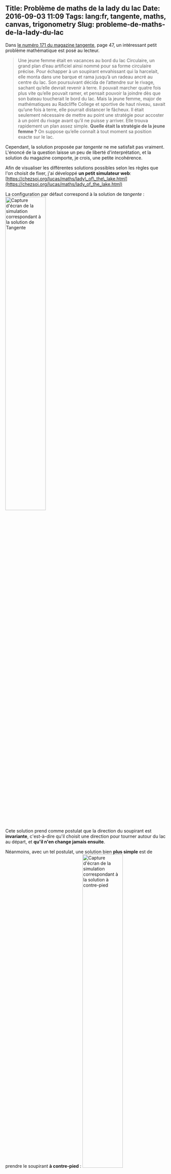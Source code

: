 Title: Problème de maths de la lady du lac
Date: 2016-09-03 11:09
Tags: lang:fr, tangente, maths, canvas, trigonometry
Slug: probleme-de-maths-de-la-lady-du-lac
---
Dans [le numéro 171 du magazine tangente](http://www.tangente-mag.com/numero.php?id=131), page 47, un intéressant petit problème mathématique est posé au lecteur.

> Une jeune femme était en vacances au bord du lac Circulaire, un grand plan d’eau artificiel ainsi nommé pour sa forme circulaire précise. Pour échapper à un soupirant envahissant qui la harcelait, elle monta dans une barque et rama jusqu’à un radeau ancré au centre du lac. Son poursuivant décida de l’attendre sur le rivage, sachant qu’elle devrait revenir à terre. Il pouvait marcher quatre fois plus vite qu’elle pouvait ramer, et pensait pouvoir la joindre dès que son bateau toucherait le bord du lac.
Mais la jeune femme, major de mathématiques au Radcliffe College et sportive de haut niveau, savait qu’une fois à terre, elle pourrait distancer le fâcheux. Il était seulement nécessaire de mettre au point une stratégie pour accoster à un point du rivage avant qu’il ne puisse y arriver. Elle trouva rapidement un plan assez simple.
**Quelle était la stratégie de la jeune femme ?**
On suppose qu’elle connaît à tout moment sa position exacte sur le lac.

Cependant, la solution proposée par _tangente_ ne me satisfait pas vraiment. L'énoncé de la question laisse un peu de liberté d'interprétation, et la solution du magazine comporte, je crois, une petite incohérence.

Afin de visualiser les différentes solutions possibles selon les règles que l'on choisit de fixer, j'ai développé **un petit simulateur web**: [https://chezsoi.org/lucas/maths/lady\_of\_the\_lake.html](https://chezsoi.org/lucas/maths/lady_of_the_lake.html)

La configuration par défaut correspond à la solution de _tangente_ :
<img alt="Capture d'écran de la simulation correspondant à la solution de Tangente" src="images/2016/09/SolutionTangente.png" style="width: 50%">

Cete solution prend comme postulat que la direction du soupirant est **invariante**, c'est-à-dire qu'il choisit une direction pour tourner autour du lac au départ, et **qu'il n'en change jamais ensuite**.

Néanmoins, avec un tel postulat, une solution bien **plus simple** est de prendre le soupirant **à contre-pied** :
<img alt="Capture d'écran de la simulation correspondant à la solution à contre-pied" src="images/2016/09/ContrePied.png" style="width: 50%">

Au-contraire, si on considère que le poursuivant **adapte sa direction** afin de se rapprocher systématiquement de la lady, alors **la solution de _tangente_ ne fonctionne pas**:
<img alt="Capture d'écran de la simulation correspondant à la solution de Tangente avec soupirant changeant de direction" src="images/2016/09/SolutionTangenteAvecSoupirantChangeantDeDirection.png" style="width: 50%">

Essayons maintenant de simuler une lady qui **s'adapte véritablement et dynamiquement** à la position de son poursuivant, <cite>"de sorte que le centre du lac soit toujours compris entre elle et son poursuivant sur le rivage, les trois points étant alignés"</cite>, comme propose la solution de _tangente_ :
<img alt="Capture d'écran de la simulation correspondant à un soupirant dynamique 4 fois plus rapide" src="images/2016/09/FullAdaptiveWithRatio4.png" style="width: 50%">

**Que se passe-t-il ??**

Avec un rapport de vitesses de 4, la lady **ne peut pas échapper à son poursuivant**. Elle est bloquée au centre du lac, sans pouvoir le prendre de vitesse.
Il est intéressant de remarquer que sa trajectoire semble converger vers un cercle de rayon _r_ / 4 (où _r_ est le rayon du lac).

Enfin, on peut essayer des rapports de vitesses plus petits, pour essayer de déterminer quand il devient possible pour la lady de gagner.
Les valeurs obtenues avec le simulateur web sont sensibles au "pas" de simulation, mais avec un rapport de **3.6** on peut par exemple observer que la lady bat son poursuivant de vitesse :
<img alt="Capture d'écran de la simulation correspondant à un soupirant dynamique 3.6 fois plus rapide" src="images/2016/09/FullAdaptiveWithRatio3.6.png" style="width: 50%"

Qu'en pensez-vous ? N'hésitez pas à laisser votre avis sur ce problème en commentaire !
